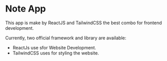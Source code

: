 # Note App

This app is make by ReactJS and TailwindCSS the best combo for frontend development.

Currently, two official framework and library are available:

- ReactJs use sfor Website Development.
- TailwindCSS uses for styling the website.
